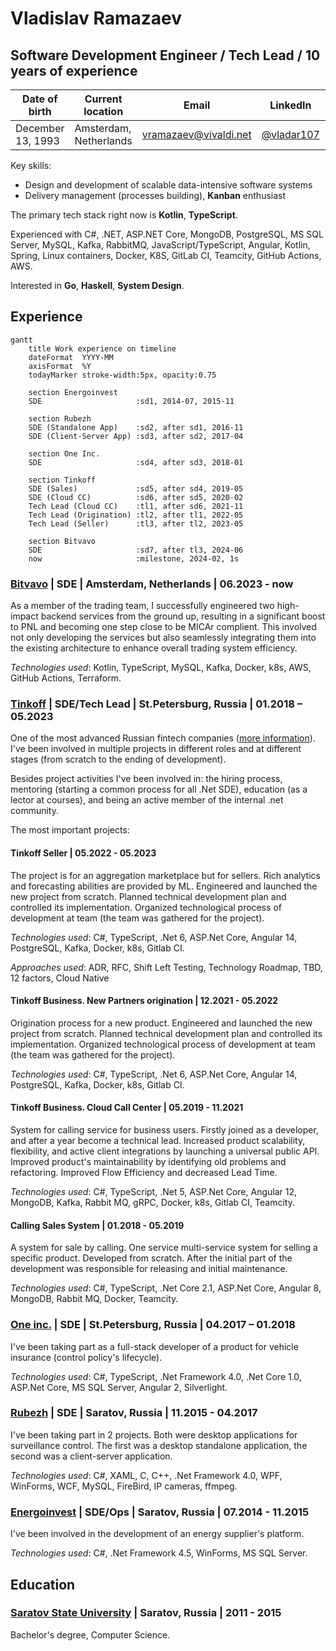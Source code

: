 # Vladislav Ramazaev
## Software Development Engineer / Tech Lead / 10 years of experience 

| Date of birth | Current location | Email | LinkedIn | Telegram | GitHub |
| --- | --- | --- | --- | --- | --- |
|December 13, 1993 | Amsterdam, Netherlands | [vramazaev@vivaldi.net](vramazaev@vivaldi.net) | [@vladar107](https://www.linkedin.com/in/vladar107/?locale=en_US) | [@vladar107](https://t.me/vladar107) | [@vladar107](https://github.com/vladar107)

Key skills:

- Design and development of scalable data-intensive software systems
- Delivery management (processes building), **Kanban** enthusiast

The primary tech stack right now is **Kotlin**, **TypeScript**.

Experienced with C#, .NET, ASP.NET Core, MongoDB, PostgreSQL, MS SQL Server, MySQL, Kafka, RabbitMQ, JavaScript/TypeScript, Angular, Kotlin, Spring, Linux containers, Docker, K8S, GitLab CI, Teamcity, GitHub Actions, AWS.

Interested in **Go**, **Haskell**, **System Design**.

## Experience
```mermaid
gantt
    title Work experience on timeline
    dateFormat  YYYY-MM
    axisFormat  %Y
    todayMarker stroke-width:5px, opacity:0.75
    
    section Energoinvest
    SDE                     :sd1, 2014-07, 2015-11
    
    section Rubezh
    SDE (Standalone App)    :sd2, after sd1, 2016-11
    SDE (Client-Server App) :sd3, after sd2, 2017-04
    
    section One Inc.
    SDE                     :sd4, after sd3, 2018-01
    
    section Tinkoff
    SDE (Sales)             :sd5, after sd4, 2019-05
    SDE (Cloud CC)          :sd6, after sd5, 2020-02
    Tech Lead (Cloud CC)    :tl1, after sd6, 2021-11
    Tech Lead (Origination) :tl2, after tl1, 2022-05
    Tech Lead (Seller)      :tl3, after tl2, 2023-05

    section Bitvavo
    SDE                     :sd7, after tl3, 2024-06
    now                     :milestone, 2024-02, 1s
```

### [Bitvavo](https://bitvavo.com/en) | SDE | Amsterdam, Netherlands | 06.2023 - now
As a member of the trading team, I successfully engineered two high-impact backend services from the ground up, resulting in a significant boost to PNL and becoming one step close to be MICAr complient. This involved not only developing the services but also seamlessly integrating them into the existing architecture to enhance overall trading system efficiency.

_Technologies used_: Kotlin, TypeScript, MySQL, Kafka, Docker, k8s, AWS, GitHub Actions, Terraform.

### [Tinkoff](https://www.tinkoff.ru ) | SDE/Tech Lead | St.Petersburg, Russia | 01.2018 – 05.2023
One of the most advanced Russian fintech companies ([more information](https://www.tinkoffgroup.com/company-info/summary/)). I've been involved in multiple projects in different roles and at different stages (from scratch to the ending of development).

Besides project activities I've been involved in: the hiring process, mentoring (starting a common process for all .Net SDE), education (as a lector at courses), and being an active member of the internal .net community.

The most important projects:

#### **Tinkoff Seller** | 05.2022 - 05.2023

The project is for an aggregation marketplace but for sellers. Rich analytics and forecasting abilities are provided by ML. Engineered and launched the new project from scratch. Planned technical development plan and controlled its implementation. Organized technological process of development at team (the team was gathered for the project). 

_Technologies used_: C#, TypeScript, .Net 6, ASP.Net Core, Angular 14, PostgreSQL, Kafka, Docker, k8s, Gitlab CI.

_Approaches used_: ADR, RFC, Shift Left Testing, Technology Roadmap, TBD, 12 factors, Cloud Native

#### **Tinkoff Business. New Partners origination** | 12.2021 - 05.2022
Origination process for a new product. Engineered and launched the new project from scratch. Planned technical development plan and controlled its implementation. Organized technological process of development at team (the team was gathered for the project).

_Technologies used_: C#, TypeScript, .Net 6, ASP.Net Core, Angular 14, PostgreSQL, Kafka, Docker, k8s, Gitlab CI.

#### **Tinkoff Business. Cloud Call Center** | 05.2019 - 11.2021
System for calling service for business users. Firstly joined as a developer, and after a year become a technical lead. Increased product scalability, flexibility, and active client integrations by launching a universal public API. Improved product's maintainability by identifying old problems and refactoring. Improved Flow Efficiency and decreased Lead Time. 

_Technologies used_: C#, TypeScript, .Net 5, ASP.Net Core, Angular 12, MongoDB, Kafka, Rabbit MQ, gRPC, Docker, k8s, Gitlab CI, Teamcity.

#### **Calling Sales System** | 01.2018 - 05.2019
A system for sale by calling. One service multi-service system for selling a specific product. Developed from scratch. After the initial part of the development was responsible for releasing and initial maintenance.  

_Technologies used_: C#, TypeScript, .Net Core 2.1, ASP.Net Core, Angular 8, MongoDB, Rabbit MQ, Docker, Teamcity.

### [One inc.](https://www.oneinc.com/) | SDE | St.Petersburg, Russia | 04.2017 – 01.2018
I've been taking part as a full-stack developer of a product for vehicle insurance (control policy's lifecycle). 

_Technologies used_: C#, TypeScript, .Net Framework 4.0, .Net Core 1.0, ASP.Net Core, MS SQL Server, Angular 2, Silverlight.

### [Rubezh](https://rubezh.com/) | SDE | Saratov, Russia | 11.2015 - 04.2017
I've been taking part in 2 projects. Both were desktop applications for surveillance control. The first was a desktop standalone application, the second was a client-server application.

_Technologies used_: C#, XAML, C, C++, .Net Framework 4.0, WPF, WinForms, WCF, MySQL, FireBird, IP cameras, ffmpeg.

### [Energoinvest](http://www.energoin.ru/) | SDE/Ops | Saratov, Russia | 07.2014 - 11.2015
I've been involved in the development of an energy supplier's platform. 

_Technologies used_: C#, .Net Framework 4.5, WinForms, MS SQL Server.

## Education
### [Saratov State University](https://www.sgu.ru/en) | Saratov, Russia | 2011 - 2015
Bachelor's degree, Computer Science.
